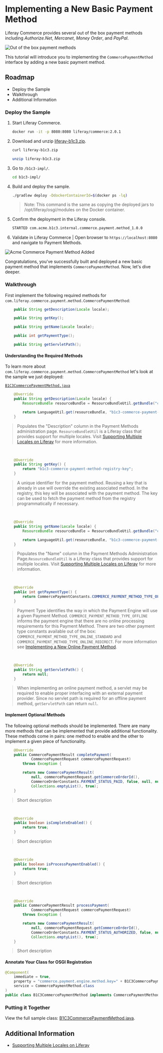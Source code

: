 # Implementing a New Basic Payment Method

Liferay Commerce provides several out of the box payment methods including _Authorize.Net_, _Mercanet_, _Money Order_, and _PayPal_.

![Out of the box payment methods](./images/01.png "Out of the box payment methods")

This tutorial will introduce you to implementing the `CommercePaymentMethod` interface by adding a new basic payment method.

## Roadmap

* Deploy the Sample
* Walkthrough
* Additional Information

### Deploy the Sample

1. Start Liferay Commerce.

    ```bash
    docker run -it -p 8080:8080 liferay/commerce:2.0.1
    ```

1. Download and unzip [liferay-b1c3.zip]().

    ```bash
    curl liferay-b1c3.zip
    ```

    ```bash
    unzip liferay-b1c3.zip
    ```

1. Go to `/b1c3-impl/`.

    ```bash
    cd b1c3-impl/
    ```

1. Build and deploy the sample.

    ```bash
    ./gradlew deploy -DdockerContainerId=$(docker ps -lq)
    ```

    >Note: This command is the same as copying the deployed jars to /opt/liferay/osgi/modules on the Docker container.

1. Confirm the deployment in the Liferay console.

    ```bash
    STARTED com.acme.b1c3.internal.commerce.payment.method_1.0.0
    ```

1. Validate in Liferay Commerce | Open browser to `https://localhost:8080` and navigate to Payment Methods.

![Acme Commerce Payment Method Added](./images/02.png "Acme Commerce Payment Method Added")

Congratulations, you've successfully built and deployed a new basic payment method that implements `CommercePaymentMethod`. Now, let's dive deeper.

### Walkthrough

First implement the following required methods for `com.liferay.commerce.payment.method.CommercePaymentMethod`:

```java
	public String getDescription(Locale locale);

	public String getKey();

	public String getName(Locale locale);

	public int getPaymentType();

	public String getServletPath();
```

#### Understanding the Required Methods

To learn more about `com.liferay.commerce.payment.method.CommercePaymentMethod` let's look at the sample we just deployed:

[`B1C3CommercePaymentMethod.java`](.\liferay-b1c3.zip\b1c3-impl\src\main\java\com\acme\b1c3\internal\commerce\payment\method\B1C3CommercePaymentMethod.java)

```java
	@Override
	public String getDescription(Locale locale) {
		ResourceBundle resourceBundle = ResourceBundleUtil.getBundle("content.Language", locale, getClass());

		return LanguageUtil.get(resourceBundle, "b1c3-commerce-payment-method-description");
	}
```

>Populates the "Description" column in the Payment Methods administration page. `ResourceBundleUtil` is a Liferay class that provides support for multiple locales. Visit [Supporting Multiple Locales on Liferay]() for more information.

<br>

```java
	@Override
	public String getKey() {
		return "b1c3-commerce-payment-method-registry-key";
	}
```

>A unique identifier for the payment method. Reusing a key that is already in use will override the existing associated method. In the registry, this key will be associated with the payment method. The key can be used to fetch the payment method from the registry programmatically if necessary.

<br>

```java
	@Override
	public String getName(Locale locale) {
		ResourceBundle resourceBundle = ResourceBundleUtil.getBundle("content.Language", locale, getClass());

		return LanguageUtil.get(resourceBundle, "b1c3-commerce-payment-method-name");
	}
```

>Populates the "Name" column in the Payment Methods Administration Page.`ResourceBundleUtil` is a Liferay class that provides support for multiple locales. Visit [Supporting Multiple Locales on Liferay]() for more information.

<br>

```java
	@Override
	public int getPaymentType() {
		return CommercePaymentConstants.COMMERCE_PAYMENT_METHOD_TYPE_OFFLINE;
	}
```

>Payment Type identifies the way in which the Payment Engine will use a given Payment Method. `COMMERCE_PAYMENT_METHOD_TYPE_OFFLINE` informs the payment engine that there are no online processing requirements for this Payment Method. There are two other payment type constants available out of the box: `COMMERCE_PAYMENT_METHOD_TYPE_ONLINE_STANDARD` and `COMMERCE_PAYMENT_METHOD_TYPE_ONLINE_REDIRECT`. For more information see [Implementing a New Online Payment Method]().

<br>

```java
	@Override
	public String getServletPath() {
		return null;
	}
```

>When implementing an online payment method, a servlet may be required to enable proper interfacing with an external payment provider. Since no servlet path is required for an offline payment method, `getServletPath` can return `null`.

#### Implement Optional Methods

The following optional methods should be implemented. There are many more methods that can be implemented that provide additional functionality. These methods come in pairs: one method to enable and the other to implement a given piece of functionality.

```java
	@Override
	public CommercePaymentResult completePayment(
			CommercePaymentRequest commercePaymentRequest)
		throws Exception {

		return new CommercePaymentResult(
			null, commercePaymentRequest.getCommerceOrderId(),
			CommerceOrderConstants.PAYMENT_STATUS_PAID, false, null, null,
			Collections.emptyList(), true);
	}
```

>Short description

<br>

```java
	@Override
	public boolean isCompleteEnabled() {
		return true;
	}
```

>Short description

<br>

```java
	@Override
	public boolean isProcessPaymentEnabled() {
		return true;
	}
```

>Short description

<br>

```java
	@Override
	public CommercePaymentResult processPayment(
			CommercePaymentRequest commercePaymentRequest)
		throws Exception {

		return new CommercePaymentResult(
			null, commercePaymentRequest.getCommerceOrderId(),
			CommerceOrderConstants.PAYMENT_STATUS_AUTHORIZED, false, null, null,
			Collections.emptyList(), true);
	}
```

>Short description

#### Annotate Your Class for OSGI Registration

```java
@Component(
	immediate = true,
	property = "commerce.payment.engine.method.key=" + B1C3CommercePaymentMethod.KEY,
	service = CommercePaymentMethod.class
)
public class B1C3CommercePaymentMethod implements CommercePaymentMethod {
```

### Putting it Together

View the full sample class: [B1C3CommercePaymentMethod.java](.\liferay-b1c3.zip\b1c3-impl\src\main\java\com\acme\b1c3\internal\commerce\payment\method\B1C3CommercePaymentMethod.java).

## Additional Information

* [Supporting Multiple Locales on Liferay]()
